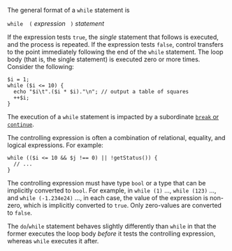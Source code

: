 The general format of a `while` statement is

`while  (`  *expression* ` )`  *statement*

If the expression tests `true`, the *single* statement that follows is executed, and the process is repeated. If the expression tests `false`,
control transfers to the point immediately following the end of the `while` statement. The loop body (that is, the single statement) is executed
zero or more times. Consider the following:

```Hack
$i = 1;
while ($i <= 10) {
  echo "$i\t".($i * $i)."\n"; // output a table of squares
  ++$i;
}
```

The execution of a `while` statement is impacted by a subordinate
[`break` or `continue`](break-and-continue.md).

The controlling expression is often a combination of relational, equality, and logical expressions.  For example:

```Hack no-extract
while (($i <= 10 && $j !== 0) || !getStatus()) {
  // ...
}
```

The controlling expression must have type `bool` or a type that can be implicitly converted to `bool`.  For example, in `while (1)` ...,
`while (123)` ..., and `while (-1.234e24)` ..., in each case, the value of the expression is non-zero, which is implicitly converted to `true`. Only
zero-values are converted to `false`.

The `do`/`while` statement behaves slightly differently than `while` in that the former executes the loop body *before* it tests the
controlling expression, whereas `while` executes it after.
